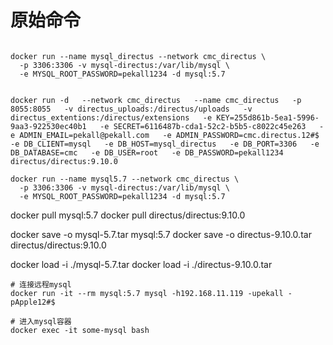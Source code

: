 # 原始命令

```

docker run --name mysql_directus --network cmc_directus \
  -p 3306:3306 -v mysql-directus:/var/lib/mysql \
  -e MYSQL_ROOT_PASSWORD=pekall1234 -d mysql:5.7


docker run -d   --network cmc_directus   --name cmc_directus   -p 8055:8055   -v directus_uploads:/directus/uploads   -v directus_extentions:/directus/extensions   -e KEY=255d861b-5ea1-5996-9aa3-922530ec40b1   -e SECRET=6116487b-cda1-52c2-b5b5-c8022c45e263   -e ADMIN_EMAIL=pekall@pekall.com   -e ADMIN_PASSWORD=cmc.directus.12#$   -e DB_CLIENT=mysql   -e DB_HOST=mysql_directus   -e DB_PORT=3306   -e DB_DATABASE=cmc   -e DB_USER=root   -e DB_PASSWORD=pekall1234   directus/directus:9.10.0

```

```
docker run --name mysql5.7 --network cmc_directus \
  -p 3306:3306 -v mysql-directus:/var/lib/mysql \
  -e MYSQL_ROOT_PASSWORD=pekall1234 -d mysql:5.7
```

docker pull mysql:5.7
docker pull directus/directus:9.10.0

docker save -o mysql-5.7.tar mysql:5.7
docker save -o directus-9.10.0.tar directus/directus:9.10.0

docker load -i ./mysql-5.7.tar
docker load -i ./directus-9.10.0.tar



```console
# 连接远程mysql
docker run -it --rm mysql:5.7 mysql -h192.168.11.119 -upekall -pApple12#$

# 进入mysql容器
docker exec -it some-mysql bash
```
